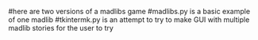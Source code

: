 #here are two versions of a madlibs game
#madlibs.py is a basic example of one madlib
#tkintermk.py is an attempt to try to make GUI with multiple madlib stories for the user to try

